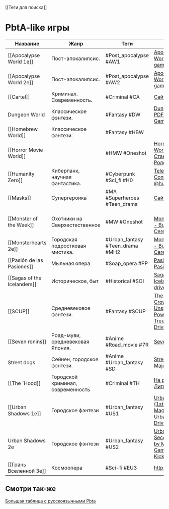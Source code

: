 [[Теги для поиска]]

# PbtA-like игры

| Название                    | Жанр                              | Теги                            | Ссылки                                                                                                                                                                                 |
| --------------------------- | --------------------------------- | ------------------------------- | -------------------------------------------------------------------------------------------------------------------------------------------------------------------------------------- |
| [[Apocalypse World 1e]]     | Пост-апокалипсис.                 | #Post_apocalypse #AW1           | [Apocalypse World – lumpley games](https://lumpley.games/apocalypseworld/)                                                                                                             |
| [[Apocalypse World 2e]]     | Пост-апокалипсис.                 | #Post_apocalypse #AW2           | [Apocalypse World – lumpley games](https://lumpley.games/apocalypseworld/)                                                                                                             |
| [[Cartel]]                  | Криминал. Современность.          | #Criminal #CA                   | [Сайт издания](https://magpiegames.com/pages/cartel)                                                                                                                                   |
| Dungeon World               | Классическое фэнтези.             | #Fantasy #DW                    | [Dungeon World PDF – Indigo Games](https://indigogames.ru/product/dw-pdf/)                                                                                                             |
| [[Homebrew World]]          | Классическое фэнтези.             | #Fantasy #HBW                   |                                                                                                                                                                                        |
| [[Horror Movie World]]      |                                   | #HMW #Oneshot                   | [Horror Movie World на Станции Ролевой](https://rpgbook.ru/HMW)                                                                                                                        |
| [[Humanity Zero]]           | Киберпанк, научная фантастика.    | #Cyberpunk  #Sci_fi #H0         | [Telegram: Contact @humanity\_zero](https://t.me/humanity_zero)                                                                                                                        |
| [[Masks]]                   | Супергероика                      | #MA #Superheroes #Teen_drama    | [Сайт издания](https://magpiegames.com/pages/masks)                                                                                                                                    |
| [[Monster of the Week]]     | Охотники на Сверхестественное     | #MW #Oneshot                    | <br>[Monsterhearts 2 - Buried Without Ceremony](https://buriedwithoutceremony.com/monsterhearts)                                                                                       |
| [[Monsterhearts 2e]]        | Городская подростковая мистика.   | #Urban_fantasy #Тeen_drama #MH2 | [Monsterhearts 2 - Buried Without Ceremony](https://buriedwithoutceremony.com/monsterhearts)                                                                                           |
| [[Pasión de las Pasiones]]  | Мыльная опера                     | #Soap_opera #PP                 | [Pasión de las Pasiones](https://preview.drivethrurpg.com/en/product/409558?affiliate_id=948609)                                                                                       |
| [[Sagas of the Icelanders]] | Историческое, быт                 | #Historical #SOI                | [Sagas of the Icelanders - drivethrurpg](https://preview.drivethrurpg.com/en/product/254224/Sagas-of-the-Icelanders)                                                                   |
| [[SCUP]]                    | Средневековое фэнтези.            | #Fantasy #SCUP                  | [The Sword, The Crown, and The Unspeakable Power - Wheel Tree Press \| DriveThruRPG](https://preview.drivethrurpg.com/en/product/239692/The-Sword-The-Crown-and-The-Unspeakable-Power) |
| [[Seven ronins]]            | Роад-муви, средневековая Япония.  | #Anime #Road_movie #7R          | [Seven ronins](https://rpgbook.ru/Seven_ronins)                                                                                                                                        |
| Street dogs                 | Сейнен, городское фэнтези.        | #Anime #Urban_fantasy #SD       | [Street dogs by Major\_Blaskowitz](https://major-blaskowitz.itch.io/street-dogs)                                                                                                       |
| [[The `Hood]]               | Городской криминал, современность | #Criminal #TH                   | [На раёне  - Литрес](https://www.litres.ru/book/dzheyms-allen/na-raene-18151333/chitat-onlayn/)                                                                                        |
| [[Urban Shadows 1e]]        | Городское фэнтези                 | #Urban_fantasy #US1             | [Urban Shadows (1st Ed.) - Magpie Games \| Urban Shadows \| DriveThruRPG](https://preview.drivethrurpg.com/en/product/153464/Urban-Shadows-1st-Ed)                                     |
| Urban Shadows 2e            | Городское фэнтези                 | #Urban_fantasy #US2             | [Urban Shadows: Second Edition by Magpie Games — Kickstarter](https://www.kickstarter.com/projects/magpiegames/urban-shadows-second-edition)                                           |
| [[Грань Вселенной 3e]]      | Космоопера                        | #Sci-fi #EU3                    | http://eotvrpg.ru/                                                                                                                                                                     |

## Смотри так-же
[Большая таблица с русскоязычными Pbta](https://docs.google.com/spreadsheets/d/1YcUKNyM_m6SVVek65giyBSm5zjThc6mhHUFl6MWAgZU/edit)